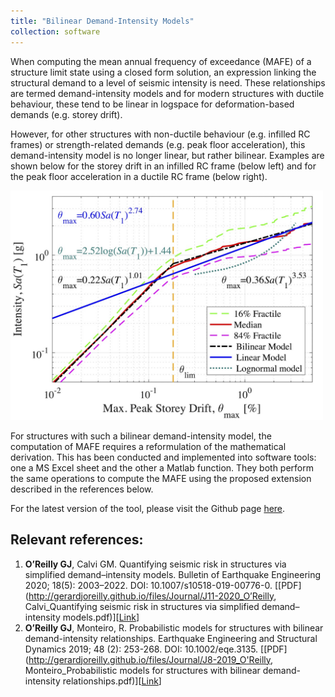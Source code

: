 ```yaml
---
title: "Bilinear Demand-Intensity Models"
collection: software
---
```


When computing the mean annual frequency of exceedance (MAFE) of a structure limit state using a closed form solution, an expression linking the structural demand to a level of seismic intensity is need. These relationships are termed demand-intensity models and for modern structures with ductile behaviour, these tend to be linear in logspace for deformation-based demands (e.g. storey drift).

However, for other structures with non-ductile behaviour (e.g. infilled RC frames) or strength-related demands (e.g. peak floor acceleration), this demand-intensity model is no longer linear, but rather bilinear. Examples are shown below for the storey drift in an infilled RC frame (below left) and for the peak floor acceleration in a ductile RC frame (below right).

<img src="/images/mafe-bilinear.jpg" width="500px">    

For structures with such a bilinear demand-intensity model, the computation of MAFE requires a reformulation of the mathematical derivation. This has been conducted and implemented into software tools: one a MS Excel sheet and the other a Matlab function. They both perform the same operations to compute the MAFE using the proposed extension described in the references below.

For the latest version of the tool, please visit the Github page [here](https://github.com/gerardjoreilly/Bilinear-Demand-Intensity).

## Relevant references:
1. **O’Reilly GJ**, Calvi GM. Quantifying seismic risk in structures via simplified demand–intensity models. Bulletin of Earthquake Engineering 2020; 18(5): 2003–2022. DOI: 10.1007/s10518-019-00776-0. [[PDF](http://gerardjoreilly.github.io/files/Journal/J11-2020_O’Reilly, Calvi_Quantifying seismic risk in structures via simplified demand–intensity models.pdf)][[Link](https://link.springer.com/article/10.1007/s10518-019-00776-0)]
1. **O’Reilly GJ**, Monteiro, R. Probabilistic models for structures with bilinear demand-intensity relationships. Earthquake Engineering and Structural Dynamics 2019; 48 (2): 253-268. DOI: 10.1002/eqe.3135. [[PDF](http://gerardjoreilly.github.io/files/Journal/J8-2019_O'Reilly, Monteiro_Probabilistic models for structures with bilinear demand-intensity relationships.pdf)][[Link](https://onlinelibrary.wiley.com/doi/10.1002/eqe.3135)]

